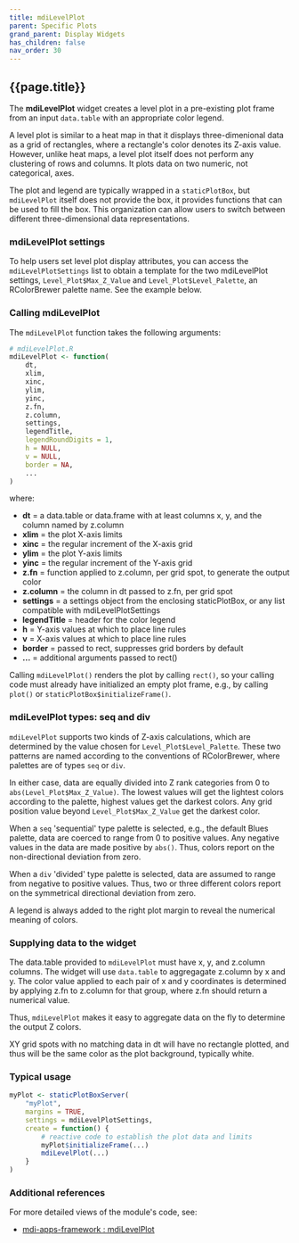 ```yaml
---
title: mdiLevelPlot
parent: Specific Plots
grand_parent: Display Widgets
has_children: false
nav_order: 30
---
```


## {{page.title}}

The **mdiLevelPlot** widget creates a level plot 
in a pre-existing plot frame
from an input `data.table` 
with an appropriate color legend. 

A level plot
is similar to a heat map in that it displays three-dimenional
data as a grid of rectangles, where a rectangle's color denotes its
Z-axis value. However, unlike heat maps, a level plot itself
does not perform any clustering of rows and columns. It 
plots data on two numeric, not categorical, axes. 

The plot and legend
are typically wrapped in a `staticPlotBox`, but `mdiLevelPlot` itself
does not provide the box, it provides functions that can
be used to fill the box. This organization can allow users to switch
between different three-dimensional data representations.

### mdiLevelPlot settings

To help users set level plot display attributes, you can access the
`mdiLevelPlotSettings` list to obtain a template for
the two mdiLevelPlot settings, `Level_Plot$Max_Z_Value` and
`Level_Plot$Level_Palette`, an RColorBrewer palette name. See the example below.

### Calling mdiLevelPlot

The `mdiLevelPlot` function takes the following arguments:

```r
# mdiLevelPlot.R
mdiLevelPlot <- function(
    dt, 
    xlim,  
    xinc,
    ylim,
    yinc,
    z.fn,
    z.column,
    settings,
    legendTitle,
    legendRoundDigits = 1,
    h = NULL,
    v = NULL,
    border = NA,
    ...
)
```

where:

- **dt** = a data.table or data.frame with at least columns x, y, and the column named by z.column
- **xlim** = the plot X-axis limits
- **xinc** = the regular increment of the X-axis grid
- **ylim** = the plot Y-axis limits 
- **yinc** = the regular increment of the Y-axis grid 
- **z.fn** = function applied to z.column, per grid spot, to generate the output color
- **z.column** = the column in dt passed to z.fn, per grid spot
- **settings** = a settings object from the enclosing staticPlotBox, or any list compatible with mdiLevelPlotSettings
- **legendTitle** = header for the color legend
- **h** = Y-axis values at which to place line rules
- **v** = X-axis values at which to place line rules
- **border** = passed to rect, suppresses grid borders by default
- **...** = additional arguments passed to rect()

Calling `mdiLevelPlot()` renders the plot by calling `rect()`, so your calling code must already
have initialized an empty plot frame, e.g., by calling `plot()` or `staticPlotBox$initializeFrame()`.

### mdiLevelPlot types: seq and div

`mdiLevelPlot` supports two kinds of Z-axis calculations, which
are determined by the value chosen for `Level_Plot$Level_Palette`. 
These two patterns are named according to the conventions of RColorBrewer, 
where palettes are of types `seq` or `div`.

In either case, data are equally divided into Z rank categories
from 0 to `abs(Level_Plot$Max_Z_Value)`.  The lowest values will
get the lightest colors according to the palette, highest values
get the darkest colors. Any grid position value beyond `Level_Plot$Max_Z_Value`
get the darkest color.

When a `seq` 'sequential' type palette is selected, e.g., the default Blues palette,
data are coerced to range from 0 to positive values. Any negative values in the data are made positive by `abs()`. Thus, colors report on the non-directional deviation from zero.

When a `div` 'divided' type palette is selected, 
data are assumed to range from negative to positive values. 
Thus, two or three different colors report on the symmetrical directional deviation from zero.

A legend is always added to the right plot margin to reveal the numerical meaning of colors.

### Supplying data to the widget

The data.table provided to `mdiLevelPlot` must have x, y, and z.column columns.
The widget will use `data.table` to aggregagate z.column by x and y. 
The color value applied to each pair of x and y coordinates is determined
by applying z.fn to z.column for that group, where z.fn should return
a numerical value.

Thus, `mdiLevelPlot` makes it easy to 
aggregate data on the fly to determine the output Z colors.

XY grid spots with no matching data in dt will have no rectangle 
plotted, and thus will be the same color as the plot background, typically white.

### Typical usage

```R
myPlot <- staticPlotBoxServer(
    "myPlot",
    margins = TRUE,
    settings = mdiLevelPlotSettings,
    create = function() {
        # reactive code to establish the plot data and limits
        myPlot$initializeFrame(...)
        mdiLevelPlot(...)
    }
)
```

### Additional references
 
For more detailed views of the module's code, see:

- [mdi-apps-framework : mdiLevelPlot](https://github.com/MiDataInt/mdi-apps-framework/blob/main/shiny/shared/session/modules/widgets/plots/specific/mdiLevelPlot)
